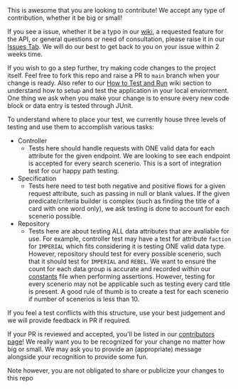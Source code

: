 This is awesome that you are looking to contribute! We accept any type of contribution, whether it be big or small!

If you see a issue, whether it be a typo in our [wiki](https://github.com/LlamasOnTheRun/Star-Wars-Rebellion-Component-Info-API/wiki), a requested feature for the API, or general questions or need of consultation, please raise it in our [Issues Tab](https://github.com/LlamasOnTheRun/Star-Wars-Rebellion-Component-Info-API/issues). We will do our best to get back to you on your issue within 2 weeks time.

If you wish to go a step further, try making code changes to the project itself. Feel free to fork this repo and raise a PR to `main` branch when your change is ready. Also refer to our [How to Test and Run](https://github.com/LlamasOnTheRun/Star-Wars-Rebellion-Component-Info-API/wiki/How-to-Run-and-Test) wiki section to understand how to setup and test the application in your local enviornment. One thing we ask when you make your change is to ensure every new code block or data entry is tested through JUnit. 

To understand where to place your test, we currently house three levels of testing and use them to accomplish various tasks:

- Controller
  - Tests here should handle requests with ONE valid data for each attribute for the given endpoint. We are looking to see each endpoint is accepted for every search scenerio. This is a sort of integration test for our happy path testing.
- Specification
  - Tests here need to test both negative and positive flows for a given request attribute, such as passing in null or blank values. If the given predicate/criteria builder is complex (such as finding the title of a card with one word only), we ask testing is done to account for each scenerio possible.
- Repository 
  - Tests here are about testing ALL data attributes that are avaliable for use. For example, controller test may have a test for attribute `faction` for `IMPERIAL` which fits considering it is testing ONE valid data type. However, repository should test for every possible scenerio, such that it should test for `IMPERIAL` and `REBEL`. We want to ensure the count for each data group is accurate and recorded within our [constants](https://github.com/LlamasOnTheRun/Star-Wars-Rebellion-Component-Info-API/blob/LlamasOnTheRun-patch-1/Component-Info-API/src/main/java/com/starwars/rebellion/ComponentInfoAPI/utils/APIConstants.java) file when performing assertions. However, testing for every scenerio may not be applicable such as testing every card title is present. A good rule of thumb is to create a test for each scenerio if number of scenerios is less than 10.

If you feel a test conflicts with this structure, use your best judgement and we will provide feedback in PR if required.

If your PR is reviewed and accepted, you'll be listed in our [contributors page](https://github.com/LlamasOnTheRun/Star-Wars-Rebellion-Component-Info-API/wiki#contributors)! We really want you to be recognized for your change no matter how big or small. We may ask you to provide an (appropriate) message alongside your recognition to provide some fun.

Note however, you are not obligated to share or publicize your changes to this repo
